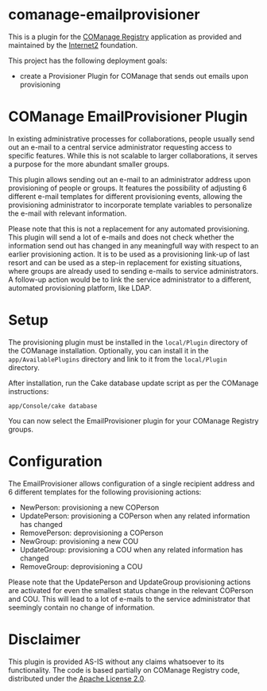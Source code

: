# comanage-emailprovisioner
This is a plugin for the [COManage Registry](https://www.internet2.edu/products-services/trust-identity/comanage/) application as provided and maintained by the [Internet2](https://www.internet2.edu/) foundation.

This project has the following deployment goals:
- create a Provisioner Plugin for COManage that sends out emails upon provisioning


COManage EmailProvisioner Plugin
================================
In existing administrative processes for collaborations, people usually send out an e-mail to a central service administrator requesting access to specific features. While this is not scalable to larger collaborations, it serves a purpose for the more abundant smaller groups.

This plugin allows sending out an e-mail to an administrator address upon provisioning of people or groups. It features the possibility of adjusting 6 different e-mail templates for different provisioning events, allowing the provisioning administrator to incorporate template variables to personalize the e-mail with relevant information.

Please note that this is not a replacement for any automated provisioning. This plugin will send a lot of e-mails and does not check whether the information send out has changed in any meaningfull way with respect to an earlier provisioning action. It is to be used as a provisioning link-up of last resort and can be used as a step-in replacement for existing situations, where groups are already used to sending e-mails to service administrators.
A follow-up action would be to link the service administrator to a different, automated provisioning platform, like LDAP.

Setup
=====
The provisioning plugin must be installed in the `local/Plugin` directory of the COManage installation. Optionally, you can install it in the `app/AvailablePlugins` directory and link to it from the `local/Plugin` directory.

After installation, run the Cake database update script as per the COManage instructions:
```
app/Console/cake database
```
You can now select the EmailProvisioner plugin for your COManage Registry groups.

Configuration
=============
The EmailProvisioner allows configuration of a single recipient address and 6 different templates for the following provisioning actions:
- NewPerson: provisioning a new COPerson
- UpdatePerson: provisioning a COPerson when any related information has changed
- RemovePerson: deprovisioning a COPerson
- NewGroup: provisioning a new COU
- UpdateGroup: provisioning a COU when any related information has changed
- RemoveGroup: deprovisioning a COU

Please note that the UpdatePerson and UpdateGroup provisioning actions are activated for even the smallest status change in the relevant COPerson and COU. This will lead to a lot of e-mails to the service administrator that seemingly contain no change of information.


Disclaimer
==========
This plugin is provided AS-IS without any claims whatsoever to its functionality. The code is based partially on COManage Registry code, distributed under the [Apache License 2.0](http://www.apache.org/licenses/LICENSE-2.0).

